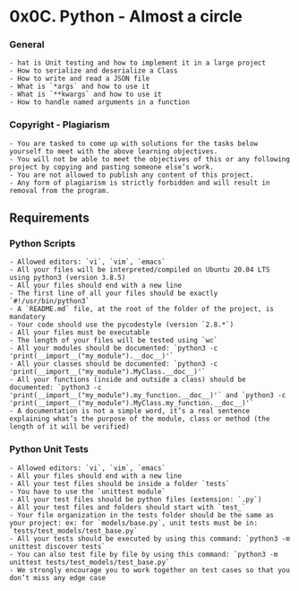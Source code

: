 # 0x0C. Python - Almost a circle
### General
    - hat is Unit testing and how to implement it in a large project
    - How to serialize and deserialize a Class
    - How to write and read a JSON file
    - What is `*args` and how to use it
    - What is `**kwargs` and how to use it
    - How to handle named arguments in a function
### Copyright - Plagiarism
    - You are tasked to come up with solutions for the tasks below yourself to meet with the above learning objectives.
    - You will not be able to meet the objectives of this or any following project by copying and pasting someone else’s work.
    - You are not allowed to publish any content of this project.
    - Any form of plagiarism is strictly forbidden and will result in removal from the program.
## Requirements
### Python Scripts
    - Allowed editors: `vi`, `vim`, `emacs`
    - All your files will be interpreted/compiled on Ubuntu 20.04 LTS using python3 (version 3.8.5)
    - All your files should end with a new line
    - The first line of all your files should be exactly `#!/usr/bin/python3`
    - A `README.md` file, at the root of the folder of the project, is mandatory
    - Your code should use the pycodestyle (version `2.8.*`)
    - All your files must be executable
    - The length of your files will be tested using `wc`
    - All your modules should be documented: `python3 -c 'print(__import__("my_module").__doc__)'`
    - All your classes should be documented: `python3 -c 'print(__import__("my_module").MyClass.__doc__)'`
    - All your functions (inside and outside a class) should be documented: `python3 -c 'print(__import__("my_module").my_function.__doc__)'` and `python3 -c 'print(__import__("my_module").MyClass.my_function.__doc__)'`
    - A documentation is not a simple word, it’s a real sentence explaining what’s the purpose of the module, class or method (the length of it will be verified)
### Python Unit Tests
    - Allowed editors: `vi`, `vim`, `emacs`
    - All your files should end with a new line
    - All your test files should be inside a folder `tests`
    - You have to use the `unittest module`
    - All your test files should be python files (extension: `.py`)
    - All your test files and folders should start with `test_`
    - Your file organization in the tests folder should be the same as your project: ex: for `models/base.py`, unit tests must be in: `tests/test_models/test_base.py`
    - All your tests should be executed by using this command: `python3 -m unittest discover tests`
    - You can also test file by file by using this command: `python3 -m unittest tests/test_models/test_base.py`
    - We strongly encourage you to work together on test cases so that you don’t miss any edge case
